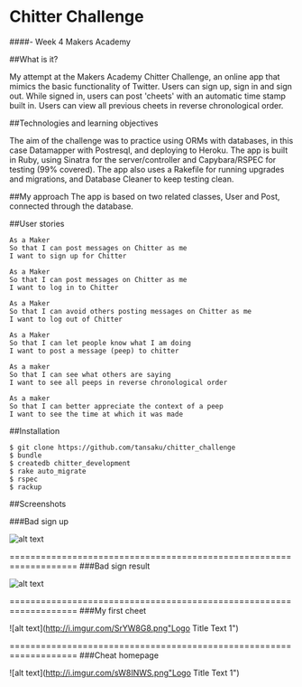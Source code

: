 Chitter Challenge 
=================
####- Week 4 Makers Academy

##What is it?

My attempt at the Makers Academy Chitter Challenge, an online app that mimics the basic functionality of Twitter. Users can sign up, sign in and sign out. While signed in, users can post 'cheets' with an automatic time stamp built in. Users can view all previous cheets in reverse chronological order. 

##Technologies and learning objectives

The aim of the challenge was to practice using ORMs with databases, in this case Datamapper with Postresql, and deploying to Heroku. The app is built in Ruby, using Sinatra for the server/controller and Capybara/RSPEC for testing (99% covered). The app also uses a Rakefile for running upgrades and migrations, and Database Cleaner to keep testing clean. 

##My approach
The app is based on two related classes, User and Post, connected through the database. 

##User stories
```
As a Maker
So that I can post messages on Chitter as me
I want to sign up for Chitter

As a Maker
So that I can post messages on Chitter as me
I want to log in to Chitter

As a Maker
So that I can avoid others posting messages on Chitter as me
I want to log out of Chitter

As a Maker
So that I can let people know what I am doing  
I want to post a message (peep) to chitter

As a maker
So that I can see what others are saying  
I want to see all peeps in reverse chronological order

As a maker
So that I can better appreciate the context of a peep
I want to see the time at which it was made
```
##Installation
```
$ git clone https://github.com/tansaku/chitter_challenge
$ bundle
$ createdb chitter_development
$ rake auto_migrate
$ rspec
$ rackup

```
##Screenshots

###Bad sign up

![alt text](http://i.imgur.com/5dsO2EV.png "Logo Title Text 1")


===================================================================
###Bad sign result

![alt text](http://i.imgur.com/5dsO2EV.png "Logo Title Text 1")

===================================================================
###My first cheet

![alt text](http://i.imgur.com/SrYW8G8.png"Logo Title Text 1")

===================================================================
###Cheat homepage

![alt text](http://i.imgur.com/sW8INWS.png"Logo Title Text 1")

